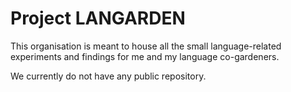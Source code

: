 # Project LANGARDEN

This organisation is meant to house all the small language-related experiments and findings for me and my language co-gardeners.

We currently do not have any public repository.
